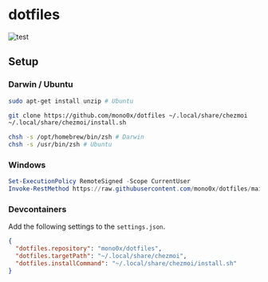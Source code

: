 # dotfiles

![test](https://github.com/mono0x/dotfiles/workflows/test/badge.svg)

## Setup

### Darwin / Ubuntu

```sh
sudo apt-get install unzip # Ubuntu

git clone https://github.com/mono0x/dotfiles ~/.local/share/chezmoi
~/.local/share/chezmoi/install.sh

chsh -s /opt/homebrew/bin/zsh # Darwin
chsh -s /usr/bin/zsh # Ubuntu
```

### Windows

```powershell
Set-ExecutionPolicy RemoteSigned -Scope CurrentUser
Invoke-RestMethod https://raw.githubusercontent.com/mono0x/dotfiles/main/install.ps1 | Invoke-Expression
```

### Devcontainers

Add the following settings to the `settings.json`.

```json
{
  "dotfiles.repository": "mono0x/dotfiles",
  "dotfiles.targetPath": "~/.local/share/chezmoi",
  "dotfiles.installCommand": "~/.local/share/chezmoi/install.sh"
}
```
